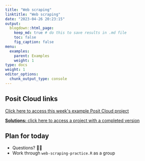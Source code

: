 ```yaml
---
title: "Web scraping"
linktitle: "Web scraping"
date: "2023-04-26 20:23:15"
output:
  blogdown::html_page:
    keep_md: true # do this to save results in .md file
    toc: false
    fig_caption: false
menu:
  examples:
    parent: Examples
    weight: 1
type: docs
weight: 1
editor_options:
  chunk_output_type: console
---
```


## Posit Cloud links

[Click here to access this week's example Posit Cloud project](https://posit.cloud/spaces/328615/content/5875791)

[**Solutions:** click here to access a project with a completed version](https://posit.cloud/spaces/328615/content/5875799)


## Plan for today
- Questions? :raising_hand_woman:
- Work through `web-scraping-practice.R` as a group
